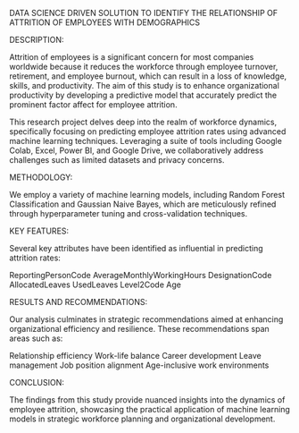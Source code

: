 DATA SCIENCE DRIVEN SOLUTION TO IDENTIFY 
THE RELATIONSHIP OF ATTRITION OF EMPLOYEES 
WITH DEMOGRAPHICS

DESCRIPTION:

Attrition of employees is a significant concern for most 
companies worldwide because it reduces the workforce through employee turnover, retirement, 
and employee burnout, which can result in a loss of knowledge, skills, and productivity. 
The aim of this study is to enhance organizational productivity by developing a predictive model 
that accurately predict the prominent factor affect for employee attrition.

This research project delves deep into the realm of workforce dynamics, specifically focusing on predicting employee attrition rates using advanced machine learning techniques. Leveraging a suite of tools including Google Colab, Excel, Power BI, and Google Drive, we collaboratively address challenges such as limited datasets and privacy concerns.

METHODOLOGY:

We employ a variety of machine learning models, including Random Forest Classification and Gaussian Naive Bayes, which are meticulously refined through hyperparameter tuning and cross-validation techniques.

KEY FEATURES:

Several key attributes have been identified as influential in predicting attrition rates:

ReportingPersonCode
AverageMonthlyWorkingHours
DesignationCode
AllocatedLeaves
UsedLeaves
Level2Code
Age

RESULTS AND RECOMMENDATIONS:

Our analysis culminates in strategic recommendations aimed at enhancing organizational efficiency and resilience. These recommendations span areas such as:

Relationship efficiency
Work-life balance
Career development
Leave management
Job position alignment
Age-inclusive work environments

CONCLUSION:

The findings from this study provide nuanced insights into the dynamics of employee attrition, showcasing the practical application of machine learning models in strategic workforce planning and organizational development.



